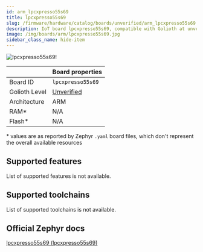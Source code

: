 ```yaml
---
id: arm_lpcxpresso55s69
title: lpcxpresso55s69
slug: /firmware/hardware/catalog/boards/unverified/arm_lpcxpresso55s69
description: IoT board lpcxpresso55s69, compatible with Golioth at unverified level.
image: /img/boards/arm/lpcxpresso55s69.jpg
sidebar_class_name: hide-item
---
```


[//]: # (This is an auto-generated file, do not edit! Changes to it will be lost upon re-generation)

![lpcxpresso55s69!](/img/boards/arm/lpcxpresso55s69.jpg "lpcxpresso55s69")

|                | Board properties     |
| -------------  | -------------------- |
| Board ID       | `lpcxpresso55s69` |
| Golioth Level  | [Unverified](/firmware/hardware#unverified-boards) |
| Architecture   | ARM |
| RAM*           | N/A |
| Flash*         | N/A |

\* values are as reported by Zephyr `.yaml` board files, which don't represent the overall available resources



## Supported features

List of supported features is not available.

## Supported toolchains

List of supported toolchains is not available.

## Official Zephyr docs

[lpcxpresso55s69 (lpcxpresso55s69)](https://docs.zephyrproject.org/3.6.0/boards/arm/lpcxpresso55s69/doc/index.html)
